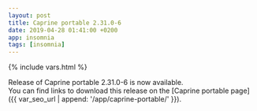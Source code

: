 ```yaml
---
layout: post
title: Caprine portable 2.31.0-6
date: 2019-04-28 01:41:00 +0200
app: insomnia
tags: [insomnia]
---
```

{% include vars.html %}

Release of Caprine portable 2.31.0-6 is now available.<br />
You can find links to download this release on the [Caprine portable page]({{ var_seo_url | append: '/app/caprine-portable/' }}).